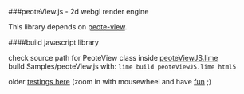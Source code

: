 ###peoteView.js - 2d webgl render engine

This library depends on [peote-view](https://github.com/maitag/peote-view).

####build javascript library  

check source path for PeoteView class inside [peoteViewJS.lime](https://github.com/maitag/peoteView.js/blob/master/peoteViewJS.lime#L13)  
build Samples/peoteView.js with: `lime build peoteViewJS.lime html5`

older [testings here](http://maitag.de/~semmi/haxelime/viewer_gpuanimtiles/)
(zoom in with mousewheel and have [fun](http://maitag.de/~semmi/haxelime/viewer_gpuanimtiles/halloWeltYT.html) ;)


